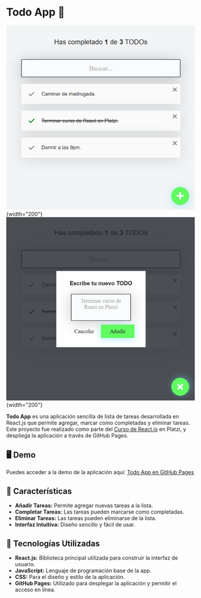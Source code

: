 # Todo App 📝

![Captura 1](./assets/screenshot1.png){width="200"}
![Captura 2](./assets/screenshot2.png){width="200"}

**Todo App** es una aplicación sencilla de lista de tareas desarrollada en React.js que permite agregar, marcar como completadas y eliminar tareas. Este proyecto fue realizado como parte del [Curso de React.js](https://platzi.com/cursos/react/) en Platzi, y despliega la aplicación a través de GitHub Pages.

## 🖥️ Demo

Puedes acceder a la demo de la aplicación aquí: [Todo App en GitHub Pages](https://fabianvegadev.github.io/todo-app-platzi/)

## 📌 Características

- **Añadir Tareas:** Permite agregar nuevas tareas a la lista.
- **Completar Tareas:** Las tareas pueden marcarse como completadas.
- **Eliminar Tareas:** Las tareas pueden eliminarse de la lista.
- **Interfaz Intuitiva:** Diseño sencillo y fácil de usar.

## 🚀 Tecnologías Utilizadas

- **React.js:** Biblioteca principal utilizada para construir la interfaz de usuario.
- **JavaScript:** Lenguaje de programación base de la app.
- **CSS:** Para el diseño y estilo de la aplicación.
- **GitHub Pages:** Utilizado para desplegar la aplicación y permitir el acceso en línea.

